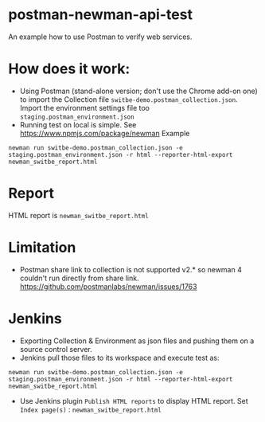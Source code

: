# postman-newman-api-test
An example how to use Postman to verify web services.

# How does it work:
- Using Postman (stand-alone version; don't use the Chrome add-on one) to import the Collection file `switbe-demo.postman_collection.json`. Import the environment settings file too `staging.postman_environment.json`
- Running test on local is simple. See https://www.npmjs.com/package/newman
Example
```
newman run switbe-demo.postman_collection.json -e staging.postman_environment.json -r html --reporter-html-export newman_switbe_report.html
```

# Report
HTML report is `newman_switbe_report.html`

# Limitation
- Postman share link to collection is not supported v2.* so newman 4 couldn't run directly from share link.
https://github.com/postmanlabs/newman/issues/1763

# Jenkins 
- Exporting Collection & Environment as json files and pushing them on a source control server.
- Jenkins pull those files to its workspace and execute test as:
```
newman run switbe-demo.postman_collection.json -e staging.postman_environment.json -r html --reporter-html-export newman_switbe_report.html
```
- Use Jenkins plugin `Publish HTML reports` to display HTML report. Set `Index page(s)` : `newman_switbe_report.html`
